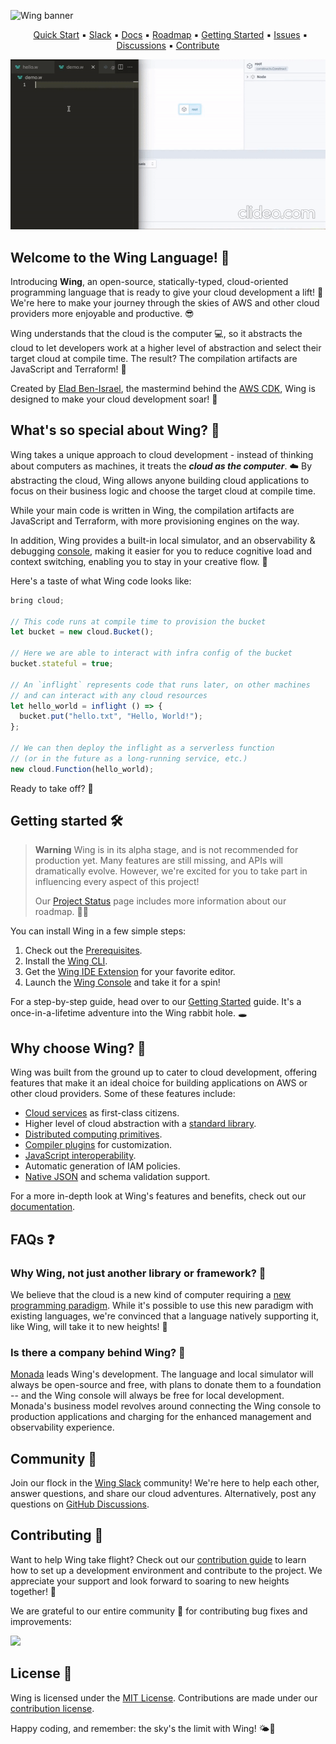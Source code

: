 ![Wing banner](./logo/banner.png)

<p align="center">
  &nbsp;
  <a href="https://docs.winglang.io/getting-started">Quick Start</a>
  ▪︎
  <a href="http://t.winglang.io/slack">Slack</a>
  ▪︎
  <a href="https://docs.winglang.io">Docs</a>
  ▪︎
  <a href="https://docs.winglang.io/status#roadmap">Roadmap</a>
  ▪︎
  <a href="https://docs.winglang.io/getting-started">Getting Started</a>
  ▪︎
  <a href="https://github.com/winglang/wing/issues">Issues</a>
  ▪︎
  <a href="https://github.com/winglang/wing/discussions">Discussions</a>
  ▪︎
  <a href="https://docs.winglang.io/contributors/">Contribute</a>
</p>

[![Short demo](./logo/demo.gif)](https://youtu.be/_c4U6ffumw8)

## Welcome to the Wing Language! :wave:

Introducing **Wing**, an open-source, statically-typed, cloud-oriented programming language that is ready to give your cloud development a lift! 💨
We're here to make your journey through the skies of AWS and other cloud providers more enjoyable and productive. 😎

Wing understands that the cloud is the computer 💻, so it abstracts the cloud to let developers work at a higher level of abstraction and select their target cloud at compile time. The result? The compilation artifacts are JavaScript and Terraform! 🎯

Created by [Elad Ben-Israel](https://github.com/eladb), the mastermind behind the [AWS CDK](https://github.com/aws/aws-cdk), Wing is designed to make your cloud development soar! 🦅

## What's so special about Wing? 🤔

Wing takes a unique approach to cloud development - instead of thinking about computers as machines, it treats the ***cloud as the computer***. ☁️
By abstracting the cloud, Wing allows anyone building cloud applications to focus on their business logic and choose the target cloud at compile time.

While your main code is written in Wing, the compilation artifacts are JavaScript and Terraform, with more provisioning engines on the way.

In addition, Wing provides a built-in local simulator, and an observability & debugging [console](https://docs.winglang.io/getting-started/console), making it easier for you to reduce cognitive load and context switching, enabling you to stay in your creative flow. 🎨

Here's a taste of what Wing code looks like:

```js
bring cloud;

// This code runs at compile time to provision the bucket
let bucket = new cloud.Bucket();

// Here we are able to interact with infra config of the bucket
bucket.stateful = true;

// An `inflight` represents code that runs later, on other machines
// and can interact with any cloud resources
let hello_world = inflight () => {
  bucket.put("hello.txt", "Hello, World!");
};

// We can then deploy the inflight as a serverless function
// (or in the future as a long-running service, etc.)
new cloud.Function(hello_world);
```

Ready to take off? 🛫

## Getting started 🛠️

> **Warning**
> Wing is in its alpha stage, and is not recommended for production yet.
> Many features are still missing, and APIs will dramatically evolve.
> However, we're excited for you to take part in influencing every aspect of this project!
>
> Our <a href="https://docs.winglang.io/status">Project Status</a> page includes more information about our roadmap. 👷‍♀️

You can install Wing in a few simple steps:

1. Check out the [Prerequisites](https://docs.winglang.io/getting-started/installation#prerequisites).
2. Install the [Wing CLI](https://docs.winglang.io/getting-started/installation#wing-cli).
3. Get the [Wing IDE Extension](https://docs.winglang.io/getting-started/installation#wing-ide-extension) for your favorite editor.
4. Launch the [Wing Console](https://docs.winglang.io/getting-started/installation#wing-console) and take it for a spin!

For a step-by-step guide, head over to our [Getting Started](https://docs.winglang.io/getting-started) guide. It's a once-in-a-lifetime adventure into the Wing rabbit hole. 🕳️

## Why choose Wing? 🌟

Wing was built from the ground up to cater to cloud development, offering features that make it an ideal choice for building applications on AWS or other cloud providers.
Some of these features include:

* [Cloud services](https://docs.winglang.io/concepts/resources) as first-class citizens.
* Higher level of cloud abstraction with a [standard library](https://docs.winglang.io/reference/wingsdk-spec).
* [Distributed computing primitives](https://docs.winglang.io/concepts/inflights).
* [Compiler plugins](https://docs.winglang.io/reference/compiler-plugins) for customization.
* [JavaScript interoperability](https://docs.winglang.io/reference/spec#5-interoperability).
* Automatic generation of IAM policies.
* [Native JSON](https://docs.winglang.io/reference/spec#114-json-type) and schema validation support.

For a more in-depth look at Wing's features and benefits, check out our [documentation](https://docs.winglang.io/).

## FAQs ❓

### Why Wing, not just another library or framework? 🤔

We believe that the cloud is a new kind of computer requiring a [new programming paradigm](https://docs.winglang.io/#what-is-a-cloud-oriented-language).
While it's possible to use this new paradigm with existing languages, we're convinced that a language natively supporting it, like Wing, will take it to new heights! 🚀

### Is there a company behind Wing? 💼

[Monada](https://monada.co) leads Wing's development.
The language and local simulator will always be open-source and free, with plans to donate them to a foundation -- and the Wing console will always be free for local development.
Monada's business model revolves around connecting the Wing console to production applications and charging for the enhanced management and observability experience.

## Community 💬

Join our flock in the [Wing Slack](https://t.winglang.io/slack) community!
We're here to help each other, answer questions, and share our cloud adventures.
Alternatively, post any questions on [GitHub Discussions](https://github.com/winglang/wing/discussions).

## Contributing 🤝

Want to help Wing take flight?
Check out our [contribution guide](https://github.com/winglang/wing/blob/main/CONTRIBUTING.md) to learn how to set up a development environment and contribute to the project.
We appreciate your support and look forward to soaring to new heights together! 🚀

We are grateful to our entire community 🙏 for contributing bug fixes and improvements:

<a href="https://github.com/winglang/wing/graphs/contributors">
  <img src="https://contrib.rocks/image?repo=winglang/wing" />
</a>

## License 📜

Wing is licensed under the  [MIT License](./LICENSE.md). Contributions are made under our [contribution license](https://docs.winglang.io/terms-and-policies/contribution-license.html).

Happy coding, and remember: the sky's the limit with Wing! 🌤️🚀

[wing slack]: https://t.winglang.io/slack

